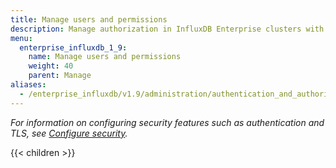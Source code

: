 ```yaml
---
title: Manage users and permissions
description: Manage authorization in InfluxDB Enterprise clusters with users, roles, and permissions.
menu:
  enterprise_influxdb_1_9:
    name: Manage users and permissions
    weight: 40
    parent: Manage
aliases:
  - /enterprise_influxdb/v1.9/administration/authentication_and_authorization/
---
```


<!--
Some customers may choose to install InfluxDB Enterprise with public internet access,
however doing so can inadvertently expose your data and invite unwelcome attacks on your database.
Check out the sections below for how protect the data in your InfluxDB Enterprise instance.

## Enable authentication

Password protect your InfluxDB Enterprise instance to keep any unauthorized individuals
from accessing your data.

Resources:
[Set up Authentication](/enterprise_influxdb/v1.9/administration/authentication_and_authorization/#set-up-authentication)

## Manage users and permissions

Restrict access by creating individual users and assigning them relevant
read and/or write permissions.

Resources:
[User types and privileges](/enterprise_influxdb/v1.9/administration/authentication_and_authorization/#user-types-and-privileges),
[User management commands](/enterprise_influxdb/v1.9/administration/authentication_and_authorization/#user-management-commands),
[Fine-grained authorization](/enterprise_influxdb/v1.9/guides/fine-grained-authorization/)

## Enable HTTPS

Using HTTPS secures the communication between clients and the InfluxDB server, and, in
some cases, HTTPS verifies the authenticity of the InfluxDB server to clients (bi-directional authentication).
The communicatio between the meta nodes and the data nodes are also secured via HTTPS.

Resources:
[Enabling HTTPS](/enterprise_influxdb/v1.9/guides/https_setup/)

## Secure your host

### Ports

For InfluxDB Enterprise data nodes, close all ports on each host except for port `8086`.
You can also use a proxy to port `8086`.  By default, data nodes and meta nodes communicate with each other over '8088','8089',and'8091'

For InfluxDB Enterprise, [backing up and restoring](/enterprise_influxdb/v1.9/administration/backup-and-restore/) is performed from the meta nodes.

### AWS Recommendations

InfluxData recommends implementing on-disk encryption; InfluxDB does not offer built-in support to encrypt the data.

-->

_For information on configuring security features such as authentication and TLS,
see [Configure security](/enterprise_influxdb/v1.9/administration/configure/security/)._

{{< children >}}
